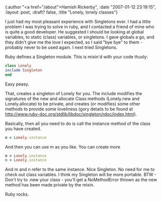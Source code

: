 {:author "<a href=\"/about\">Hamish Rickerby</a>", :date "2007-01-12 23:19:15", :layout :post, :draft? false, :title "Lonely, lonely classes"}

I just had my most pleasant experience with Singletons ever.  I had a little problem I was trying to solve in ruby, and I contacted a friend of mine who is quite a good developer.  He suggested I should be looking at global variables, to static (class) variables, or singletons.  I gave globals a go, and they didn't give me the love I expected, so I said "bye bye" to them - probably never to be used again.  I next tried Singletons.

Ruby defines a Singleton module.  This is mixin'd with your code thusly:

``` ruby
class Lonely
include Singleton
end
```

Easy peasy.

That, creates a singleton of Lonely for you.  The include modifies the signatures of the new and allocate Class methods (Lonely.new and Lonely.allocate) to be private, and creates (or modifies) some other methods to provide some loveliness (gory details to be found at <a href="http://www.ruby-doc.org/stdlib/libdoc/singleton/rdoc/index.html">http://www.ruby-doc.org/stdlib/libdoc/singleton/rdoc/index.html</a>).

Basically, then all you need to do is call the instance method of the class you have created.

``` ruby
m = Lonely.instance
```

And then you can use m as you like.  You can create more

``` ruby
m = Lonely.instance
n = Lonely.instance
```

And m and n refer to the same instance.  Nice Singleton.  No need for me to check out class variables.  I think my Singleton will be more portable.  BTW - Don't try to .new your class - you'll get a NoMethodError thrown as the new method has been made private by the mixin.

Ruby rocks.

 
